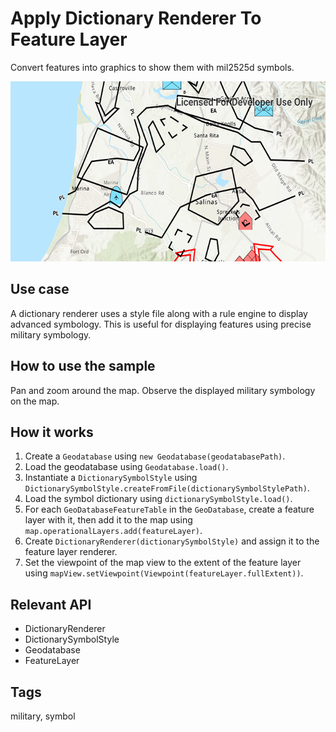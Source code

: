 # Apply Dictionary Renderer To Feature Layer

Convert features into graphics to show them with mil2525d symbols.

![Image of apply dictionary renderer to feature layer](apply-dictionary-renderer-to-feature-layer.png)

## Use case

A dictionary renderer uses a style file along with a rule engine to display advanced symbology. This is useful for displaying features using precise military symbology.

## How to use the sample

Pan and zoom around the map. Observe the displayed military symbology on the map.

## How it works

1. Create a `Geodatabase` using `new Geodatabase(geodatabasePath)`.
2. Load the geodatabase using `Geodatabase.load()`.
3. Instantiate a `DictionarySymbolStyle`  using `DictionarySymbolStyle.createFromFile(dictionarySymbolStylePath)`.
4. Load the symbol dictionary using `dictionarySymbolStyle.load()`.
5. For each `GeoDatabaseFeatureTable` in the `GeoDatabase`, create a feature layer with it, then add it to the map using `map.operationalLayers.add(featureLayer)`.
6. Create `DictionaryRenderer(dictionarySymbolStyle)` and assign it to the feature layer renderer.
7. Set the viewpoint of the map view to the extent of the feature layer using `mapView.setViewpoint(Viewpoint(featureLayer.fullExtent))`.

## Relevant API

* DictionaryRenderer
* DictionarySymbolStyle
* Geodatabase
* FeatureLayer

## Tags

military, symbol
